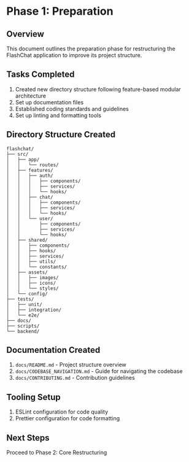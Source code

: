 # Phase 1: Preparation

## Overview

This document outlines the preparation phase for restructuring the FlashChat application to improve its project structure.

## Tasks Completed

1. Created new directory structure following feature-based modular architecture
2. Set up documentation files
3. Established coding standards and guidelines
4. Set up linting and formatting tools

## Directory Structure Created

```
flashchat/
├── src/
│   ├── app/
│   │   └── routes/
│   ├── features/
│   │   ├── auth/
│   │   │   ├── components/
│   │   │   ├── services/
│   │   │   └── hooks/
│   │   ├── chat/
│   │   │   ├── components/
│   │   │   ├── services/
│   │   │   └── hooks/
│   │   └── user/
│   │       ├── components/
│   │       ├── services/
│   │       └── hooks/
│   ├── shared/
│   │   ├── components/
│   │   ├── hooks/
│   │   ├── services/
│   │   ├── utils/
│   │   └── constants/
│   ├── assets/
│   │   ├── images/
│   │   ├── icons/
│   │   └── styles/
│   └── config/
├── tests/
│   ├── unit/
│   ├── integration/
│   └── e2e/
├── docs/
├── scripts/
└── backend/
```

## Documentation Created

1. `docs/README.md` - Project structure overview
2. `docs/CODEBASE_NAVIGATION.md` - Guide for navigating the codebase
3. `docs/CONTRIBUTING.md` - Contribution guidelines

## Tooling Setup

1. ESLint configuration for code quality
2. Prettier configuration for code formatting

## Next Steps

Proceed to Phase 2: Core Restructuring